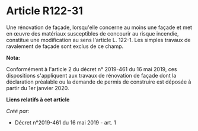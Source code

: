 # Article R122-31

Une rénovation de façade, lorsqu'elle concerne au moins une façade et met en œuvre des matériaux susceptibles de concourir au
risque incendie, constitue une modification au sens l'article L. 122-1. Les simples travaux de ravalement de façade sont
exclus de ce champ.

**Nota:**

Conformément à l'article 2 du décret n° 2019-461 du 16 mai 2019, ces dispositions s'appliquent aux travaux de rénovation de
façade dont la déclaration préalable ou la demande de permis de construire est déposée à partir du 1er janvier 2020.

**Liens relatifs à cet article**

_Créé par_:

  - Décret n°2019-461 du 16 mai 2019 - art. 1
